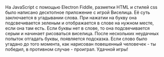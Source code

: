 На JavaScript с помощью Electron Fiddle, разметки HTML и стилей css было написано десктопное приложение с игрой Виселица. Её суть заключается в угадывании слова. При нажатии на букву она подсвечивается зеленым и отображается в слове на нужном месте, если она там есть. Если буквы нет в слове, то она подсвечивается серым и начинает рисоваться виселица. После нескольких неудачных попыток отгадать буквы, появляется подсказка. Если слово было угадано до того момента, как нарисован повешенный человечек - ты победил, в противном случае - проиграл. Удачной игры!
